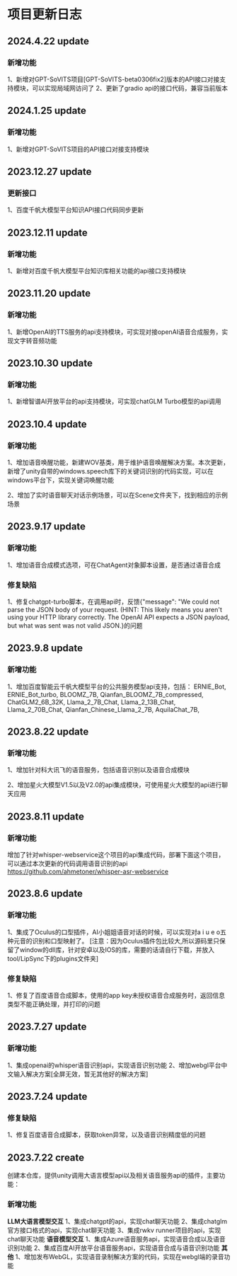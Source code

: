 # 项目更新日志

## 2024.4.22 update
### 新增功能
1、新增对GPT-SoVITS项目[GPT-SoVITS-beta0306fix2]版本的API接口对接支持模块，可以实现局域网访问了
2、更新了gradio api的接口代码，兼容当前版本


## 2024.1.25 update
### 新增功能
1、新增对GPT-SoVITS项目的API接口对接支持模块

## 2023.12.27 update
### 更新接口
1、百度千帆大模型平台知识API接口代码同步更新

## 2023.12.11 update
### 新增功能
1、新增对百度千帆大模型平台知识库相关功能的api接口支持模块

## 2023.11.20 update
### 新增功能
1、新增OpenAI的TTS服务的api支持模块，可实现对接openAI语音合成服务，实现文字转音频功能

## 2023.10.30 update
### 新增功能
1、新增智谱AI开放平台的api支持模块，可实现chatGLM Turbo模型的api调用

## 2023.10.4 update
### 新增功能
1、增加语音唤醒功能，新建WOV基类，用于维护语音唤醒解决方案。本次更新，新增了unity自带的windows.speech库下的关键词识别的代码实现，可以在windows平台下，实现关键词唤醒功能

2、增加了实时语音聊天对话示例场景，可以在Scene文件夹下，找到相应的示例场景

## 2023.9.17 update
### 新增功能
1、增加语音合成模式选项，可在ChatAgent对象脚本设置，是否通过语音合成
### 修复缺陷
1、修复chatgpt-turbo脚本，在调用api时，反馈{"message": "We could not parse the JSON body of your request. (HINT: This likely means you aren't using your HTTP library correctly. The OpenAI API expects a JSON payload, but what was sent was not valid JSON.}的问题

## 2023.9.8 update
### 新增功能
1、增加百度智能云千帆大模型平台的公共服务模型api支持，包括：
ERNIE_Bot,
ERNIE_Bot_turbo,
BLOOMZ_7B,
Qianfan_BLOOMZ_7B_compressed,
ChatGLM2_6B_32K,
Llama_2_7B_Chat,
Llama_2_13B_Chat,
Llama_2_70B_Chat,
Qianfan_Chinese_Llama_2_7B,
AquilaChat_7B,

## 2023.8.22 update
### 新增功能
1、增加针对科大讯飞的语音服务，包括语音识别以及语音合成模块

2、增加星火大模型V1.5以及V2.0的api集成模块，可使用星火大模型的api进行聊天应用

## 2023.8.11 update
### 新增功能
增加了针对whisper-webservice这个项目的api集成代码，部署下面这个项目，可以通过本次更新的代码调用语音识别的api
https://github.com/ahmetoner/whisper-asr-webservice
## 2023.8.6 update
### 新增功能
1、集成了Oculus的口型插件，AI小姐姐语音对话的时候，可以实现对a i u e o五种元音的识别和口型映射了。
[注意：因为Oculus插件包比较大,所以源码里只保留了window的dll库，针对安卓以及IOS的库，需要的话请自行下载，并放入tool/LipSync下的plugins文件夹]
### 修复缺陷
1、修复了百度语音合成脚本，使用的app key未授权语音合成服务时，返回信息类型不能正确处理，并打印的问题

## 2023.7.27 update
### 新增功能
1、集成openai的whisper语音识别api，实现语音识别功能
2、增加webgl平台中文输入解决方案[全屏无效，暂无其他好的解决方案]

## 2023.7.24 update
### 修复缺陷
1、修复百度语音合成脚本，获取token异常，以及语音识别精度低的问题

## 2023.7.22 create
创建本仓库，提供unity调用大语言模型api以及相关语音服务api的插件，主要功能：
### 新增功能
**LLM大语言模型交互**
1、集成chatgpt的api，实现chat聊天功能
2、集成chatglm官方接口格式的api，实现chat聊天功能
3、集成rwkv runner项目的api，实现chat聊天功能
**语音模型交互**
1、集成Azure语音服务api，实现语音合成以及语音识别功能
2、集成百度AI开放平台语音服务api，实现语音合成与语音识别功能
**其他**
1、增加发布WebGL，实现语音录制解决方案的代码，实现在webgl端的录音功能



